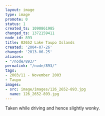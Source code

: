 ```yaml
---
layout: image
type: image
promote: 0
status: 1
created_ts: 1090861985
changed_ts: 1372159411
node_id: 893
title: 02652 Lake Taupo Islands
created: '2004-07-26'
changed: '2013-06-25'
aliases:
- "/node/893/"
permalink: "/node/893/"
tags:
- 2003/11 - November 2003
- Taupo
images:
- src: image/images/126_2652-893.jpg
  name: 126_2652-893.jpg
---
```

Taken while driving and hence slightly wonky.

